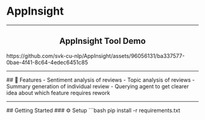 # AppInsight
<hr/>
<h2 align="center"> AppInsight Tool Demo </h2>
https://github.com/svk-cu-nlp/AppInsight/assets/96056131/ba337577-0bae-4f41-8c64-4edec6451c85

<hr/>
## 🔗 Features
- Sentiment analysis of reviews
- Topic analysis of reviews
- Summary generation of individual review
- Querying agent to get clearer idea about which feature requires rework

<hr/>
## Getting Started
### ⚙️ Setup
```bash
pip install -r requirements.txt


